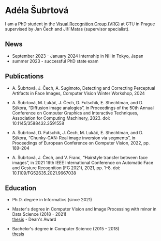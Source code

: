 # Adéla Šubrtová
I am a PhD student in the [Visual Recognition Group (VRG)](https://cyber.felk.cvut.cz/research/groups-teams/vrg/) at CTU in Prague supervised by Jan Čech and Jiří Matas (supervisor specialist).

## News
* September 2023 - January 2024  Internship in NII in Tokyo, Japan
* summer 2023 - successful PhD state exam

## Publications
* A. Šubrtová, J. Čech, A. Sugimoto, Detecting and Correcting Perceptual Artifacts in Face Images, Computer Vision Winter Workshop, 2024

* A. Šubrtová, M. Lukáč, J. Čech, D. Futschik, E. Shechtman, and D. Sýkora, “Diffusion image analogies”, in Proceedings of the 50th Annual Conference on Computer Graphics and Interactive Techniques, Association for Computing Machinery, 2023. doi: 10.1145/3588432.3591558

* A. Šubrtová, D. Futschik, J. Čech, M. Lukáč, E. Shechtman, and D. Sýkora, “Chunky-GAN: Real image inversion via segments”, in Proceedings of European Conference on Computer Vision, 2022, pp. 189–204 
    
* A. Šubrtová, J. Čech, and V. Franc, “Hairstyle transfer between face images”, in 2021 16th IEEE International Conference on Automatic Face and Gesture Recognition (FG 2021), 2021, pp. 1–8. doi: 10.1109/FG52635.2021.9667038 
    

## Education 
* Ph.D. degree in Informatics (since 2021)

* Master's degree in Computer Vision and Image Processing with minor in Data Science (2018 - 2021)</br> [thesis](https://dspace.cvut.cz/handle/10467/94899) - Dean's Award

* Bachelor's degree in Computer Science (2015 - 2018) <br> [thesis](https://dspace.cvut.cz/handle/10467/76125)